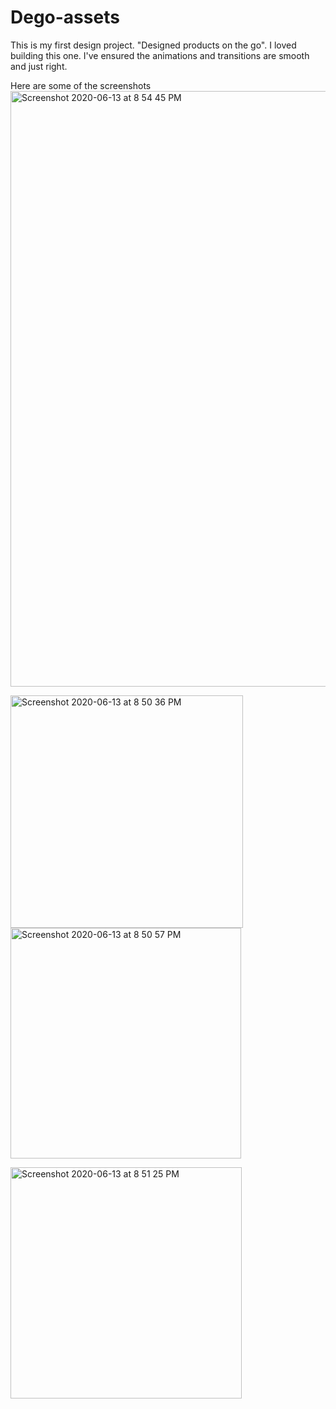 # Dego-assets

This is my first design project. "Designed products on the go". I loved building this one. I've ensured the animations and transitions are smooth and just right.

Here are some of the screenshots
<img width="953" alt="Screenshot 2020-06-13 at 8 54 45 PM" src="https://user-images.githubusercontent.com/62325347/89815288-29a24600-db62-11ea-8785-615892658c52.png">

<img width="372" alt="Screenshot 2020-06-13 at 8 50 36 PM" src="https://user-images.githubusercontent.com/62325347/89815272-227b3800-db62-11ea-9eec-06125a04de88.png">                                          <img width="369" alt="Screenshot 2020-06-13 at 8 50 57 PM" src="https://user-images.githubusercontent.com/62325347/89815285-28711900-db62-11ea-9e99-fe9e4a731e04.png">  




















<img width="370" alt="Screenshot 2020-06-13 at 8 51 25 PM" src="https://user-images.githubusercontent.com/62325347/89815286-2909af80-db62-11ea-8baa-23d59089411c.png">
